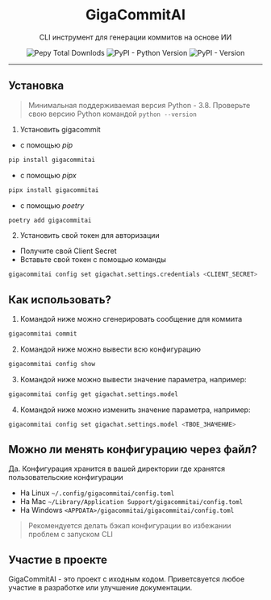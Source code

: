 <div align="center">
    <h1>GigaCommitAI</h1>
    <p>CLI инструмент для генерации коммитов на основе ИИ</p>
    <img alt="Pepy Total Downlods" src="https://img.shields.io/pepy/dt/gigacommitai?style=for-the-badge">
    <img alt="PyPI - Python Version" src="https://img.shields.io/pypi/pyversions/gigacommitai?style=for-the-badge">
    <img alt="PyPI - Version" src="https://img.shields.io/pypi/v/gigacommitai?style=for-the-badge">
</div>

---

## Установка

> Минимальная поддерживаемая версия Python - 3.8.
> Проверьте свою версию Python командой `python --version`

1. Установить gigacommit

- c помощью _pip_

```sh
pip install gigacommitai
```

- c помощью _pipx_

```sh
pipx install gigacommitai
```

- c помощью _poetry_

```sh
poetry add gigacommitai
```

2. Установить свой токен для авторизации

- Получите свой Client Secret
- Вставьте свой токен с помощью команды

```sh
gigacommitai config set gigachat.settings.credentials <CLIENT_SECRET>
```

## Как использовать?

1. Командой ниже можно сгенерировать сообщение для коммита

```sh
gigacommitai commit
```

2. Командой ниже можно вывести всю конфигурацию

```sh
gigacommitai config show
```

3. Командой ниже можно вывести значение параметра, например:

```sh
gigacommitai config get gigachat.settings.model
```

4. Командой ниже можно изменить значение параметра, например:

```sh
gigacommitai config set gigachat.settings.model <ТВОЕ_ЗНАЧЕНИЕ>
```


## Можно ли менять конфигурацию через файл?

Да. Конфигурация хранится в вашей директории где хранятся пользовательские конфигурации

- На Linux `~/.config/gigacommitai/config.toml`
- На Mac `~/Library/Application Support/gigacommitai/config.toml`
- На Windows `<APPDATA>/gigacommitai/gigacommitai/config.toml`

> Рекомендуется делать бэкап конфигурации во избежании проблем с запуском CLI

## Участие в проекте

GigaCommitAI - это проект с иходным кодом. Приветсвуется любое участие в разработке или улучшение документации.
